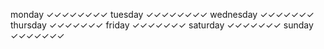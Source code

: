 monday        ✓✓✓✓✓✓✓✓
tuesday       ✓✓✓✓✓✓✓✓
wednesday     ✓✓✓✓✓✓✓
thursday      ✓✓✓✓✓✓✓
friday        ✓✓✓✓✓✓✓
saturday      ✓✓✓✓✓✓✓
sunday        ✓✓✓✓✓✓✓
